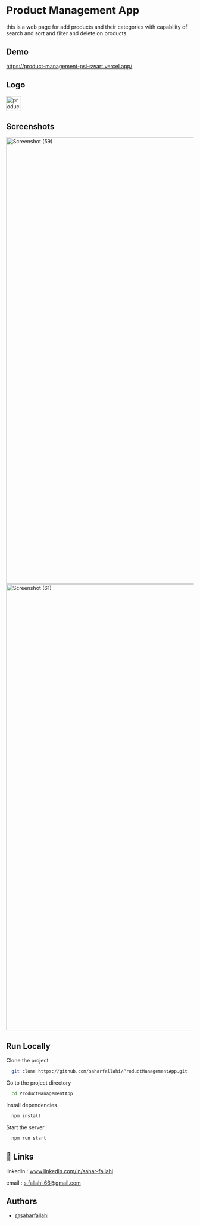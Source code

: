 # Product Management App

this is a web page for add products and their categories with capability of search and sort and filter and delete on products


## Demo

https://product-management-psi-swart.vercel.app/


## Logo

<img width="40" height="40" alt="product-management" src="https://github.com/user-attachments/assets/8fc2a8bf-7ffd-4853-a10d-c62256ccccc6" />


## Screenshots

<img width="1920" height="1200" alt="Screenshot (59)" src="https://github.com/user-attachments/assets/c4074385-f07a-4b79-8fe6-91709399e789" />
<img width="1920" height="1200" alt="Screenshot (61)" src="https://github.com/user-attachments/assets/354be8d8-05e9-445c-ab5e-c502969eab36" />

## Run Locally

Clone the project

```bash
  git clone https://github.com/saharfallahi/ProductManagementApp.git
```

Go to the project directory

```bash
  cd ProductManagementApp
```

Install dependencies

```bash
  npm install
```

Start the server

```bash
  npm run start
```

## 🔗 Links

linkedin : www.linkedin.com/in/sahar-fallahi

email : s.fallahi.66@gmail.com


## Authors

- [@saharfallahi](https://github.com/saharfallahi)

